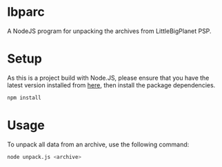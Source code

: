 # lbparc

A NodeJS program for unpacking the archives from LittleBigPlanet PSP.

# Setup

As this is a project build with Node.JS, please ensure that you have the latest version installed from [here](https://nodejs.org/en/), then install the package dependencies.
```bash
npm install
```

# Usage

To unpack all data from an archive, use the following command:
```bash
node unpack.js <archive>
```